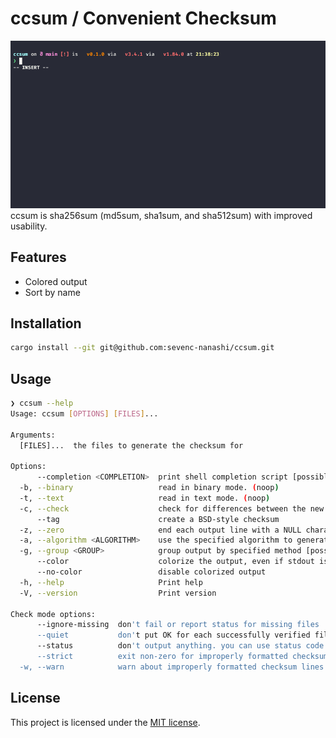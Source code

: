 # ccsum / Convenient Checksum

[![demo](./demo.gif)](https://asciinema.org/a/UyBRrE558UWQNprA4J2RXgcYc)
ccsum is sha256sum (md5sum, sha1sum, and sha512sum) with improved usability.

## Features

- Colored output
- Sort by name

## Installation

```bash
cargo install --git git@github.com:sevenc-nanashi/ccsum.git
```

## Usage

```bash
❯ ccsum --help
Usage: ccsum [OPTIONS] [FILES]...

Arguments:
  [FILES]...  the files to generate the checksum for

Options:
      --completion <COMPLETION>  print shell completion script [possible values: bash, elvish, fish, powershell, zsh]
  -b, --binary                   read in binary mode. (noop)
  -t, --text                     read in text mode. (noop)
  -c, --check                    check for differences between the new and original file
      --tag                      create a BSD-style checksum
  -z, --zero                     end each output line with a NULL character instead of newline, and disable file name escaping
  -a, --algorithm <ALGORITHM>    use the specified algorithm to generate the checksum [default: sha256] [possible values: md5, sha1, sha256, sha512]
  -g, --group <GROUP>            group output by specified method [possible values: dir, basename]
      --color                    colorize the output, even if stdout is not a tty
      --no-color                 disable colorized output
  -h, --help                     Print help
  -V, --version                  Print version

Check mode options:
      --ignore-missing  don't fail or report status for missing files
      --quiet           don't put OK for each successfully verified file
      --status          don't output anything. you can use status code to check for success
      --strict          exit non-zero for improperly formatted checksum lines
  -w, --warn            warn about improperly formatted checksum lines
```

## License

This project is licensed under the [MIT license](LICENSE).
